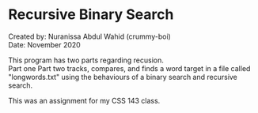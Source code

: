 # Recursive Binary Search

Created by: Nuranissa Abdul Wahid (crummy-boi)  
Date: November 2020    

This program has two parts regarding recusion.   
Part one 
Part two tracks, compares, and finds a word target in a file called "longwords.txt" using the behaviours of a binary search and recursive search.  

This was an assignment for my CSS 143 class.
